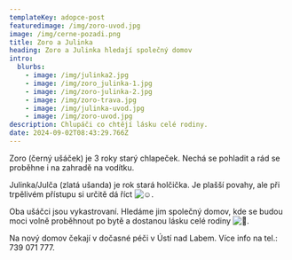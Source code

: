 ```yaml
---
templateKey: adopce-post
featuredimage: /img/zoro-uvod.jpg
image: /img/cerne-pozadi.png
title: Zoro a Julinka
heading: Zoro a Julinka hledají společný domov
intro:
  blurbs:
    - image: /img/julinka2.jpg
    - image: /img/zoro_julinka-1.jpg
    - image: /img/zoro-julinka-2.jpg
    - image: /img/zoro-trava.jpg
    - image: /img/julinka-uvod.jpg
    - image: /img/zoro-uvod.jpg
description: Chlupáči co chtějí lásku celé rodiny.
date: 2024-09-02T08:43:29.766Z
---
```

Zoro (černý ušáček) je 3 roky starý chlapeček. Nechá se pohladit a rád se proběhne i na zahradě na vodítku.

Julinka/Julča (zlatá ušanda) je rok stará holčička. Je plašší povahy, ale při trpělivém přístupu si určitě dá říct ![☺️](https://static.xx.fbcdn.net/images/emoji.php/v9/tfb/1/16/263a.png).

Oba ušáčci jsou vykastrovaní. Hledáme jim společný domov, kde se budou moci volně proběhnout po bytě a dostanou lásku celé rodiny ![🥰](https://static.xx.fbcdn.net/images/emoji.php/v9/tea/1/16/1f970.png).

Na [](<>)nový domov čekají v dočasné péči v Ústí nad Labem. Více info na tel.: 739 071 777.